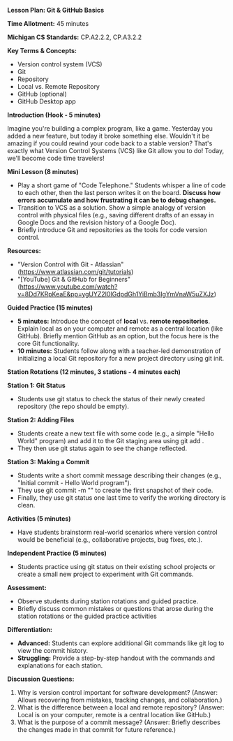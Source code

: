﻿**Lesson Plan: Git & GitHub Basics**

**Time Allotment:** 45 minutes

**Michigan CS Standards:** CP.A2.2.2, CP.A3.2.2

**Key Terms & Concepts:**

- Version control system (VCS)
- Git
- Repository
- Local vs. Remote Repository
- GitHub (optional)
- GitHub Desktop app

**Introduction (Hook - 5 minutes)**

Imagine you're building a complex program, like a game. Yesterday you added a new feature, but today it broke something else. Wouldn't it be amazing if you could rewind your code back to a stable version? That's exactly what Version Control Systems (VCS) like Git allow you to do! Today, we'll become code time travelers!

**Mini Lesson (8 minutes)**

- Play a short game of "Code Telephone." Students whisper a line of code to each other, then the last person writes it on the board. **Discuss how errors accumulate and how frustrating it can be to debug changes.**
- Transition to VCS as a solution. Show a simple analogy of version control with physical files (e.g., saving different drafts of an essay in Google Docs and the revision history of a Google Doc).
- Briefly introduce Git and repositories as the tools for code version control.

**Resources:**

- "Version Control with Git - Atlassian" (<https://www.atlassian.com/git/tutorials>)
- "[YouTube] Git & GitHub for Beginners" (https://www.youtube.com/watch?v=8Dd7KRpKeaE&pp=ygUYZ2l0IGdpdGh1YiBmb3IgYmVnaW5uZXJz)

**Guided Practice (15 minutes)**

- **5 minutes:** Introduce the concept of **local** vs. **remote repositories**. Explain local as on your computer and remote as a central location (like GitHub). Briefly mention GitHub as an option, but the focus here is the core Git functionality.
- **10 minutes:** Students follow along with a teacher-led demonstration of initializing a local Git repository for a new project directory using git init.

**Station Rotations (12 minutes, 3 stations - 4 minutes each)**

**Station 1: Git Status**

- Students use git status to check the status of their newly created repository (the repo should be empty).

**Station 2: Adding Files**

- Students create a new text file with some code (e.g., a simple "Hello World" program) and add it to the Git staging area using git add <filename>.
- They then use git status again to see the change reflected.

**Station 3: Making a Commit**

- Students write a short commit message describing their changes (e.g., "Initial commit - Hello World program").
- They use git commit -m "<message>" to create the first snapshot of their code.
- Finally, they use git status one last time to verify the working directory is clean.

**Activities (5 minutes)**

- Have students brainstorm real-world scenarios where version control would be beneficial (e.g., collaborative projects, bug fixes, etc.).

**Independent Practice (5 minutes)**

- Students practice using git status on their existing school projects or create a small new project to experiment with Git commands.

**Assessment:**

- Observe students during station rotations and guided practice.
- Briefly discuss common mistakes or questions that arose during the station rotations or the guided practice activities

**Differentiation:**

- **Advanced:** Students can explore additional Git commands like git log to view the commit history.
- **Struggling:** Provide a step-by-step handout with the commands and explanations for each station.

**Discussion Questions:**

1. Why is version control important for software development? (Answer: Allows recovering from mistakes, tracking changes, and collaboration.)
1. What is the difference between a local and remote repository? (Answer: Local is on your computer, remote is a central location like GitHub.)
1. What is the purpose of a commit message? (Answer: Briefly describes the changes made in that commit for future reference.)


